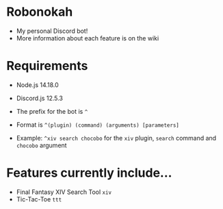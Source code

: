 # Robonokah
 
* My personal Discord bot!
* More information about each feature is on the wiki

# Requirements
* Node.js 14.18.0
* Discord.js 12.5.3

* The prefix for the bot is `^`
* Format is `^(plugin) (command) (arguments) [parameters]`
* Example: `^xiv search chocobo` for the `xiv` plugin, `search` command and `chocobo` argument

# Features currently include...
* Final Fantasy XIV Search Tool `xiv`
* Tic-Tac-Toe `ttt`
